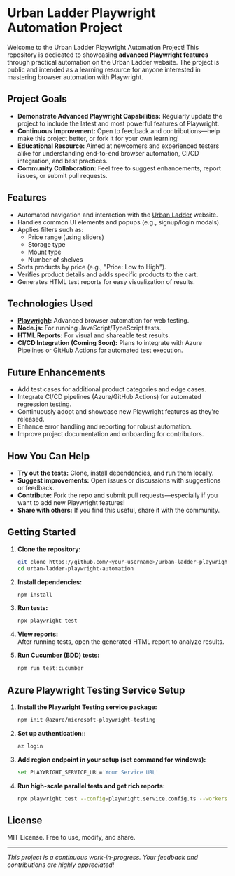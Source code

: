 # Urban Ladder Playwright Automation Project

Welcome to the Urban Ladder Playwright Automation Project! This repository is dedicated to showcasing **advanced Playwright features** through practical automation on the Urban Ladder website. The project is public and intended as a learning resource for anyone interested in mastering browser automation with Playwright.

## Project Goals

- **Demonstrate Advanced Playwright Capabilities:** Regularly update the project to include the latest and most powerful features of Playwright.
- **Continuous Improvement:** Open to feedback and contributions—help make this project better, or fork it for your own learning!
- **Educational Resource:** Aimed at newcomers and experienced testers alike for understanding end-to-end browser automation, CI/CD integration, and best practices.
- **Community Collaboration:** Feel free to suggest enhancements, report issues, or submit pull requests.

## Features

- Automated navigation and interaction with the [Urban Ladder](https://www.urbanladder.com/) website.
- Handles common UI elements and popups (e.g., signup/login modals).
- Applies filters such as:
  - Price range (using sliders)
  - Storage type
  - Mount type
  - Number of shelves
- Sorts products by price (e.g., "Price: Low to High").
- Verifies product details and adds specific products to the cart.
- Generates HTML test reports for easy visualization of results.

## Technologies Used

- **[Playwright](https://playwright.dev/):** Advanced browser automation for web testing.
- **Node.js:** For running JavaScript/TypeScript tests.
- **HTML Reports:** For visual and shareable test results.
- **CI/CD Integration (Coming Soon):** Plans to integrate with Azure Pipelines or GitHub Actions for automated test execution.

## Future Enhancements

- Add test cases for additional product categories and edge cases.
- Integrate CI/CD pipelines (Azure/GitHub Actions) for automated regression testing.
- Continuously adopt and showcase new Playwright features as they're released.
- Enhance error handling and reporting for robust automation.
- Improve project documentation and onboarding for contributors.

## How You Can Help

- **Try out the tests:** Clone, install dependencies, and run them locally.
- **Suggest improvements:** Open issues or discussions with suggestions or feedback.
- **Contribute:** Fork the repo and submit pull requests—especially if you want to add new Playwright features!
- **Share with others:** If you find this useful, share it with the community.

## Getting Started

1. **Clone the repository:**
   ```bash
   git clone https://github.com/<your-username>/urban-ladder-playwright-automation.git
   cd urban-ladder-playwright-automation
   ```

2. **Install dependencies:**
   ```bash
   npm install
   ```

3. **Run tests:**
   ```bash
   npx playwright test
   ```

4. **View reports:**  
   After running tests, open the generated HTML report to analyze results.

5. **Run Cucumber (BDD) tests:**  
   ```bash
   npm run test:cucumber
   ```

## Azure Playwright Testing Service Setup

1. **Install the Playwright Testing service package:**
   ```bash
   npm init @azure/microsoft-playwright-testing
   ```

2. **Set up authentication::**
   ```bash
   az login
   ```

3. **Add region endpoint in your setup (set command for windows):**
   ```bash
   set PLAYWRIGHT_SERVICE_URL='Your Service URL'
   ```

4. **Run high-scale parallel tests and get rich reports:**  
   ```bash
   npx playwright test --config=playwright.service.config.ts --workers=20
   ```

## License

MIT License. Free to use, modify, and share.

---

*This project is a continuous work-in-progress. Your feedback and contributions are highly appreciated!*
